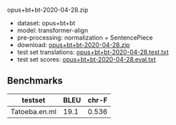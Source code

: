 opus+bt+bt-2020-04-28.zip

* dataset: opus+bt+bt
* model: transformer-align
* pre-processing: normalization + SentencePiece
* download: [opus+bt+bt-2020-04-28.zip](https://object.pouta.csc.fi/OPUS-MT-models/en-ml/opus+bt+bt-2020-04-28.zip)
* test set translations: [opus+bt+bt-2020-04-28.test.txt](https://object.pouta.csc.fi/OPUS-MT-models/en-ml/opus+bt+bt-2020-04-28.test.txt)
* test set scores: [opus+bt+bt-2020-04-28.eval.txt](https://object.pouta.csc.fi/OPUS-MT-models/en-ml/opus+bt+bt-2020-04-28.eval.txt)

## Benchmarks

| testset               | BLEU  | chr-F |
|-----------------------|-------|-------|
| Tatoeba.en.ml 	| 19.1 	| 0.536 |

